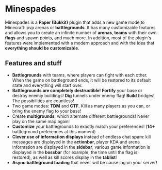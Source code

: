 # Minespades
Minespades is a **Paper (Bukkit)** plugin that adds a new game mode to Minecraft: pvp arenas or **battlegrounds**. It has many customizable features and allows you to create an infinite number of **arenas**, **teams** with their own **flags** and spawn points, and much more. In addition, most of the plugin's features were implemented with a modern approach and with the idea that **everything should be customizable**.

## Features and stuff
- **Battlegrounds** with teams, where players can fight with each other. When the game on battleground ends, it will be restored to its default state and everything will start over. 
- **Battlegrounds are completely destructible!** **Fortify** your base or destroy enemiy buildings! **Dig** tunnels under enemy flag! **Build** bridges! The possibilities are countless!
- Two game modes: **TDM** and **CTF**. Kill as many players as you can, or bring the enemy flag to your base!
- Create **multigrounds**, which alternate different battlegrounds! Never play on the same map again!
- **Customize** your battlegrounds to exactly match your preferences! (**14+** battleground preferences at this moment)
- **Clever use of information displays** instead of endless chat spam: kill messages are displayed in the **actionbar**, player KDA and arena information are displayed in the **sidebar**, various game information is displayed in the **bossbar** (for example, the time until the flag is restored), as well as kill scores display in the **tablist**!
- **Async battleground loading** that never will be cause lag on your server!
